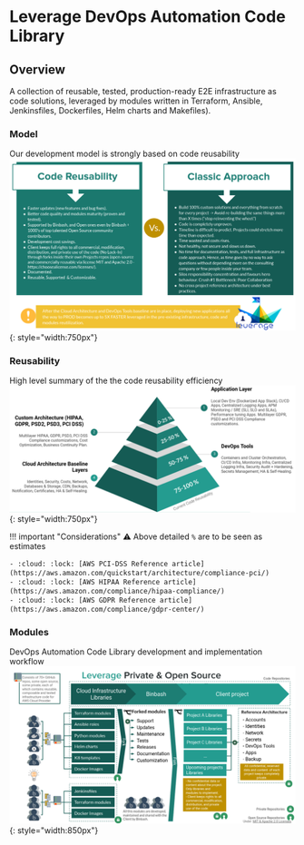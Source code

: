 # Leverage DevOps Automation Code Library

## Overview
A collection of reusable, tested, production-ready E2E
infrastructure as code solutions, leveraged by modules written in Terraform, Ansible, Jenkinsfiles, 
Dockerfiles, Helm charts and Makefiles).

### Model

Our development model is strongly based on code reusability 
![code-library](../../assets/images/diagrams/code-library-specs.png "Leverage"){: style="width:750px"}

### Reusability
High level summary of the the code reusability efficiency  
![code-library](../../assets/images/diagrams/code-library-reuse.png "Leverage"){: style="width:750px"}


!!! important "Considerations"
    :warning: Above detailed `%` are to be seen as estimates 
    
    - :cloud: :lock: [AWS PCI-DSS Reference article](https://aws.amazon.com/quickstart/architecture/compliance-pci/)
    - :cloud: :lock: [AWS HIPAA Reference article](https://aws.amazon.com/compliance/hipaa-compliance/)
    - :cloud: :lock: [AWS GDPR Reference article](https://aws.amazon.com/compliance/gdpr-center/)

### Modules
DevOps Automation Code Library development and implementation workflow  
![code-library](../../assets/images/diagrams/code-library-workflow.png "Leverage"){: style="width:850px"}


